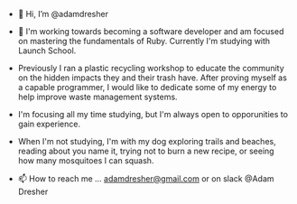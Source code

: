 - 👋 Hi, I’m @adamdresher
- 👀 I'm working towards becoming a software developer and am focused on mastering the fundamentals of Ruby.  Currently I'm studying with Launch School.

- Previously I ran a plastic recycling workshop to educate the community on the hidden impacts they and their trash have.  After proving myself as a capable programmer, I would like to dedicate some of my energy to help improve waste management systems.  
- I'm focusing all my time studying, but I'm always open to opporunities to gain experience.

- When I'm not studying, I'm with my dog exploring trails and beaches, reading about you name it, trying not to burn a new recipe, or seeing how many mosquitoes I can squash.
- 📫 How to reach me ... adamdresher@gmail.com or on slack @Adam Dresher

<!---
adamdresher/adamdresher is a ✨ special ✨ repository because its `README.md` (this file) appears on your GitHub profile.
You can click the Preview link to take a look at your changes.
--->
